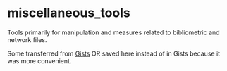 # miscellaneous_tools

Tools primarily for manipulation and measures related to bibliometric and network files.

Some transferred from [Gists](https://gist.github.com/lsheble) OR saved here instead of in Gists because it was more convenient.

